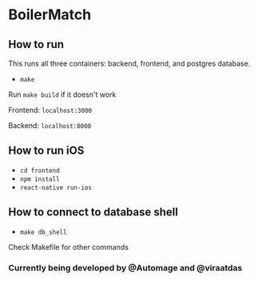 # BoilerMatch

## How to run 
This runs all three containers: backend, frontend, and postgres database.  
- `make` 

Run `make build` if it doesn't work

Frontend: `localhost:3000`

Backend: `localhost:8000`

## How to run iOS
- `cd frontend`
- `npm install` 
- `react-native run-ios` 

## How to connect to database shell
- `make db_shell` 

Check Makefile for other commands

### Currently being developed by @Automage and @viraatdas
